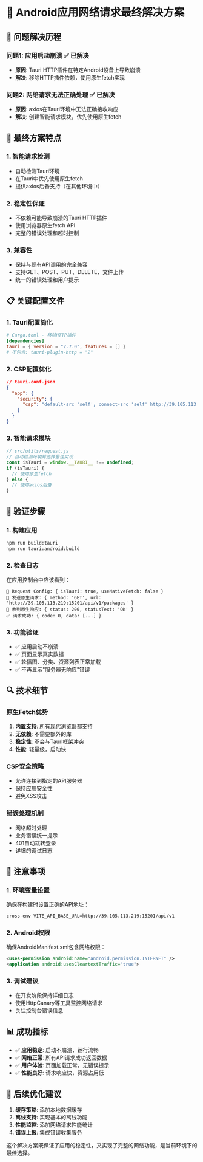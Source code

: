 # 🎉 Android应用网络请求最终解决方案

## 🔧 问题解决历程

### 问题1: 应用启动崩溃 ✅ 已解决
- **原因**: Tauri HTTP插件在特定Android设备上导致崩溃
- **解决**: 移除HTTP插件依赖，使用原生fetch实现

### 问题2: 网络请求无法正确处理 ✅ 已解决  
- **原因**: axios在Tauri环境中无法正确接收响应
- **解决**: 创建智能请求模块，优先使用原生fetch

## 🚀 最终方案特点

### 1. **智能请求检测**
- 自动检测Tauri环境
- 在Tauri中优先使用原生fetch
- 提供axios后备支持（在其他环境中）

### 2. **稳定性保证**
- 不依赖可能导致崩溃的Tauri HTTP插件
- 使用浏览器原生fetch API
- 完整的错误处理和超时控制

### 3. **兼容性**
- 保持与现有API调用的完全兼容
- 支持GET、POST、PUT、DELETE、文件上传
- 统一的错误处理和用户提示

## 📋 关键配置文件

### 1. Tauri配置简化
```toml
# Cargo.toml - 移除HTTP插件
[dependencies]
tauri = { version = "2.7.0", features = [] }
# 不包含: tauri-plugin-http = "2"
```

### 2. CSP配置优化
```json
// tauri.conf.json
{
  "app": {
    "security": {
      "csp": "default-src 'self'; connect-src 'self' http://39.105.113.219:15201 ..."
    }
  }
}
```

### 3. 智能请求模块
```javascript
// src/utils/request.js
// 自动检测环境并选择最佳实现
const isTauri = window.__TAURI__ !== undefined;
if (isTauri) {
  // 使用原生fetch
} else {
  // 使用axios后备
}
```

## 🎯 验证步骤

### 1. 构建应用
```bash
npm run build:tauri
npm run tauri:android:build
```

### 2. 检查日志
在应用控制台中应该看到：
```
🔧 Request Config: { isTauri: true, useNativeFetch: false }
🚀 发送原生请求: { method: 'GET', url: 'http://39.105.113.219:15201/api/v1/packages' }
📡 收到原生响应: { status: 200, statusText: 'OK' }
✅ 请求成功: { code: 0, data: [...] }
```

### 3. 功能验证
- ✅ 应用启动不崩溃
- ✅ 页面显示真实数据
- ✅ 轮播图、分类、资源列表正常加载
- ✅ 不再显示"服务器无响应"错误

## 🔍 技术细节

### 原生Fetch优势
1. **内置支持**: 所有现代浏览器都支持
2. **无依赖**: 不需要额外的库
3. **稳定性**: 不会与Tauri框架冲突
4. **性能**: 轻量级，启动快

### CSP安全策略
- 允许连接到指定的API服务器
- 保持应用安全性
- 避免XSS攻击

### 错误处理机制
- 网络超时处理
- 业务错误统一提示
- 401自动跳转登录
- 详细的调试日志

## 🚨 注意事项

### 1. 环境变量设置
确保在构建时设置正确的API地址：
```bash
cross-env VITE_API_BASE_URL=http://39.105.113.219:15201/api/v1
```

### 2. Android权限
确保AndroidManifest.xml包含网络权限：
```xml
<uses-permission android:name="android.permission.INTERNET" />
<application android:usesCleartextTraffic="true">
```

### 3. 调试建议
- 在开发阶段保持详细日志
- 使用HttpCanary等工具监控网络请求
- 关注控制台错误信息

## 📊 成功指标

- ✅ **应用稳定**: 启动不崩溃，运行流畅
- ✅ **网络正常**: 所有API请求成功返回数据
- ✅ **用户体验**: 页面加载正常，无错误提示
- ✅ **性能良好**: 请求响应快，资源占用低

## 🎯 后续优化建议

1. **缓存策略**: 添加本地数据缓存
2. **离线支持**: 实现基本的离线功能
3. **性能监控**: 添加网络请求性能统计
4. **错误上报**: 集成错误收集服务

这个解决方案既保证了应用的稳定性，又实现了完整的网络功能，是当前环境下的最佳选择。 